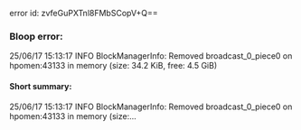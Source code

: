 error id: zvfeGuPXTnl8FMbSCopV+Q==
### Bloop error:

25/06/17 15:13:17 INFO BlockManagerInfo: Removed broadcast_0_piece0 on hpomen:43133 in memory (size: 34.2 KiB, free: 4.5 GiB)
#### Short summary: 

25/06/17 15:13:17 INFO BlockManagerInfo: Removed broadcast_0_piece0 on hpomen:43133 in memory (size:...